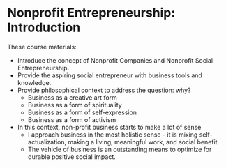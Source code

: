 # Nonprofit Entrepreneurship: Introduction

These course materials:
* Introduce the concept of Nonprofit Companies and Nonprofit Social Entrepreneurship.
* Provide the aspiring social entrepreneur with business tools and knowledge.
* Provide philosophical context to address the question: why?
  * Business as a creative art form
  * Business as a form of spirituality
  * Business as a form of self-expression
  * Business as a form of activism
* In this context, non-profit business starts to make a lot of sense
  * I approach business in the most holistic sense - it is mixing self-actualization, making a living, meaningful work, and social benefit.
  * The vehicle of business is an outstanding means to optimize for durable positive social impact.

